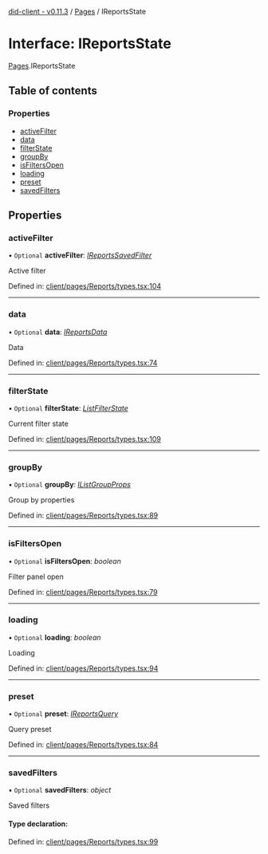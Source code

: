 [did-client - v0.11.3](../README.md) / [Pages](../modules/pages.md) / IReportsState

# Interface: IReportsState

[Pages](../modules/pages.md).IReportsState

## Table of contents

### Properties

- [activeFilter](pages.ireportsstate.md#activefilter)
- [data](pages.ireportsstate.md#data)
- [filterState](pages.ireportsstate.md#filterstate)
- [groupBy](pages.ireportsstate.md#groupby)
- [isFiltersOpen](pages.ireportsstate.md#isfiltersopen)
- [loading](pages.ireportsstate.md#loading)
- [preset](pages.ireportsstate.md#preset)
- [savedFilters](pages.ireportsstate.md#savedfilters)

## Properties

### activeFilter

• `Optional` **activeFilter**: [*IReportsSavedFilter*](pages.ireportssavedfilter.md)

Active filter

Defined in: [client/pages/Reports/types.tsx:104](https://github.com/Puzzlepart/did/blob/dev/client/pages/Reports/types.tsx#L104)

___

### data

• `Optional` **data**: [*IReportsData*](pages.ireportsdata.md)

Data

Defined in: [client/pages/Reports/types.tsx:74](https://github.com/Puzzlepart/did/blob/dev/client/pages/Reports/types.tsx#L74)

___

### filterState

• `Optional` **filterState**: [*ListFilterState*](../modules/components.md#listfilterstate)

Current filter state

Defined in: [client/pages/Reports/types.tsx:109](https://github.com/Puzzlepart/did/blob/dev/client/pages/Reports/types.tsx#L109)

___

### groupBy

• `Optional` **groupBy**: [*IListGroupProps*](components.ilistgroupprops.md)

Group by properties

Defined in: [client/pages/Reports/types.tsx:89](https://github.com/Puzzlepart/did/blob/dev/client/pages/Reports/types.tsx#L89)

___

### isFiltersOpen

• `Optional` **isFiltersOpen**: *boolean*

Filter panel open

Defined in: [client/pages/Reports/types.tsx:79](https://github.com/Puzzlepart/did/blob/dev/client/pages/Reports/types.tsx#L79)

___

### loading

• `Optional` **loading**: *boolean*

Loading

Defined in: [client/pages/Reports/types.tsx:94](https://github.com/Puzzlepart/did/blob/dev/client/pages/Reports/types.tsx#L94)

___

### preset

• `Optional` **preset**: [*IReportsQuery*](pages.ireportsquery.md)

Query preset

Defined in: [client/pages/Reports/types.tsx:84](https://github.com/Puzzlepart/did/blob/dev/client/pages/Reports/types.tsx#L84)

___

### savedFilters

• `Optional` **savedFilters**: *object*

Saved filters

#### Type declaration:

Defined in: [client/pages/Reports/types.tsx:99](https://github.com/Puzzlepart/did/blob/dev/client/pages/Reports/types.tsx#L99)
